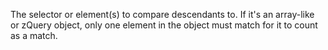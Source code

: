 The selector or element(s) to compare descendants to. If it's an array-like or zQuery object, only one element in the object must match for it to count as a match.